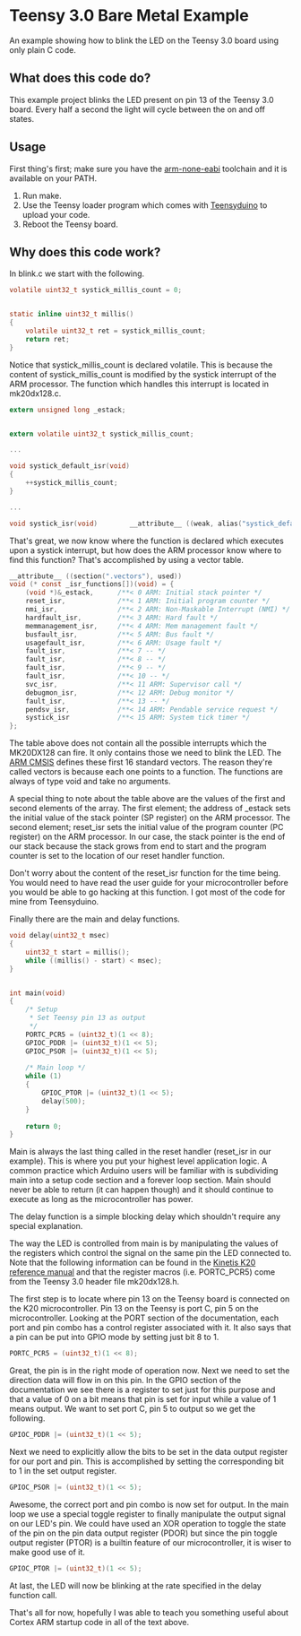 # Teensy 3.0 Bare Metal Example

An example showing how to blink the LED on the Teensy 3.0 board using only
plain C code.

## What does this code do?

This example project blinks the LED present on pin 13 of the Teensy 3.0 board.
Every half a second the light will cycle between the on and off states.

## Usage

First thing's first; make sure you have the
[arm-none-eabi](https://launchpad.net/gcc-arm-embedded) toolchain and it is
available on your PATH.

1. Run make.
2. Use the Teensy loader program which comes with
[Teensyduino](http://www.pjrc.com/teensy/td_download.html) to upload your code.
3. Reboot the Teensy board.

## Why does this code work?

In blink.c we start with the following.

```C
volatile uint32_t systick_millis_count = 0;


static inline uint32_t millis()
{
    volatile uint32_t ret = systick_millis_count;
    return ret;
}
```

Notice that systick\_millis\_count is declared volatile. This is because the
content of systick\_millis\_count is modified by the systick interrupt of the
ARM processor. The function which handles this interrupt is located in
mk20dx128.c.

```C
extern unsigned long _estack;


extern volatile uint32_t systick_millis_count;

...

void systick_default_isr(void)
{
    ++systick_millis_count;
}

...

void systick_isr(void)        __attribute__ ((weak, alias("systick_default_isr")));
```

That's great, we now know where the function is declared which executes upon a
systick interrupt, but how does the ARM processor know where to find this
function? That's accomplished by using a vector table.

```C
__attribute__ ((section(".vectors"), used))
void (* const _isr_functions[])(void) = {
    (void *)&_estack,      /**< 0 ARM: Initial stack pointer */
    reset_isr,             /**< 1 ARM: Initial program counter */
    nmi_isr,               /**< 2 ARM: Non-Maskable Interrupt (NMI) */
    hardfault_isr,         /**< 3 ARM: Hard fault */
    memmanagement_isr,     /**< 4 ARM: Mem management fault */
    busfault_isr,          /**< 5 ARM: Bus fault */
    usagefault_isr,        /**< 6 ARM: Usage fault */
    fault_isr,             /**< 7 -- */
    fault_isr,             /**< 8 -- */
    fault_isr,             /**< 9 -- */
    fault_isr,             /**< 10 -- */
    svc_isr,               /**< 11 ARM: Supervisor call */
    debugmon_isr,          /**< 12 ARM: Debug monitor */
    fault_isr,             /**< 13 -- */
    pendsv_isr,            /**< 14 ARM: Pendable service request */
    systick_isr            /**< 15 ARM: System tick timer */
};
```

The table above does not contain all the possible interrupts which the
MK20DX128 can fire. It only contains those we need to blink the LED. The
[ARM CMSIS](http://www.arm.com/products/processors/cortex-m/cortex-microcontroller-software-interface-standard.php)
defines these first 16 standard vectors. The reason they're called vectors is
because each one points to a function. The functions are always of type void
and take no arguments.

A special thing to note about the table above are the values of the first and
second elements of the array. The first element; the address of \_estack sets
the initial value of the stack pointer (SP register) on the ARM processor.
The second element; reset\_isr sets the initial value of the program counter
(PC register) on the ARM processor. In our case, the stack pointer is the end
of our stack because the stack grows from end to start and the program counter
is set to the location of our reset handler function.

Don't worry about the content of the reset\_isr function for the time being.
You would need to have read the user guide for your microcontroller before you
would be able to go hacking at this function. I got most of the code for mine
from Teensyduino.

Finally there are the main and delay functions.

```C
void delay(uint32_t msec)
{
    uint32_t start = millis();
    while ((millis() - start) < msec);
}


int main(void)
{
    /* Setup
     * Set Teensy pin 13 as output
     */
    PORTC_PCR5 = (uint32_t)(1 << 8);
    GPIOC_PDDR |= (uint32_t)(1 << 5);
    GPIOC_PSOR |= (uint32_t)(1 << 5);
    
    /* Main loop */
    while (1)
    {
        GPIOC_PTOR |= (uint32_t)(1 << 5);
        delay(500);
    }
    
    return 0;
}
```

Main is always the last thing called in the reset handler (reset\_isr in our
example). This is where you put your highest level application logic. A common
practice which Arduino users will be familiar with is subdividing main into
a setup code section and a forever loop section. Main should never be able to
return (it can happen though) and it should continue to execute as long as the
microcontroller has power.

The delay function is a simple blocking delay which shouldn't require any
special explanation.

The way the LED is controlled from main is by manipulating the values of the
registers which control the signal on the same pin the LED connected to. Note
that the following information can be found in the
[Kinetis K20 reference manual](http://cache.freescale.com/files/32bit/doc/ref_manual/K20P64M50SF0RM.pdf?fpsp=1&WT_TYPE=Reference%20Manuals&WT_VENDOR=FREESCALE&WT_FILE_FORMAT=pdf&WT_ASSET=Documentation)
and that the register macros (i.e. PORTC\_PCR5) come from the Teensy 3.0 header
file mk20dx128.h.

The first step is to locate where pin 13 on the Teensy board is connected on
the K20 microcontroller. Pin 13 on the Teensy is port C, pin 5 on the
microcontroller. Looking at the PORT section of the documentation, each port
and pin combo has a control register associated with it. It also says that a
pin can be put into GPIO mode by setting just bit 8 to 1.

```C
PORTC_PCR5 = (uint32_t)(1 << 8);
```

Great, the pin is in the right mode of operation now. Next we need to set the
direction data will flow in on this pin. In the GPIO section of the
documentation we see there is a register to set just for this purpose and that
a value of 0 on a bit means that pin is set for input while a value of 1 means
output. We want to set port C, pin 5 to output so we get the following.

```C
GPIOC_PDDR |= (uint32_t)(1 << 5);
```

Next we need to explicitly allow the bits to be set in the data output register
for our port and pin. This is accomplished by setting the corresponding bit
to 1 in the set output register.

```C
GPIOC_PSOR |= (uint32_t)(1 << 5);
```

Awesome, the correct port and pin combo is now set for output. In the main loop
we use a special toggle register to finally manipulate the output signal on
our LED's pin. We could have used an XOR operation to toggle the state of the
pin on the pin data output register (PDOR) but since the pin toggle output
register (PTOR) is a builtin feature of our microcontroller, it is wiser to
make good use of it.

```C
GPIOC_PTOR |= (uint32_t)(1 << 5);
```

At last, the LED will now be blinking at the rate specified in the delay
function call.

That's all for now, hopefully I was able to teach you something useful about
Cortex ARM startup code in all of the text above.
